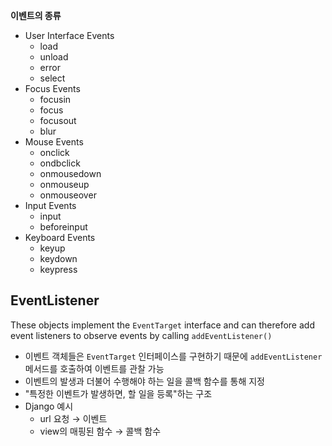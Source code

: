 **이벤트의 종류**

- User Interface Events
  - load
  - unload
  - error
  - select
- Focus Events
  - focusin
  - focus
  - focusout
  - blur
- Mouse Events
  - onclick
  - ondbclick
  - onmousedown
  - onmouseup
  - onmouseover
- Input Events
  - input
  - beforeinput
- Keyboard Events
  - keyup
  - keydown
  - keypress

## EventListener

These objects implement the `EventTarget` interface and can therefore add event listeners to observe events by calling `addEventListener()`

- 이벤트 객체들은 `EventTarget` 인터페이스를 구현하기 때문에 `addEventListener` 메서드를 호출하여 이벤트를 관찰 가능
- 이벤트의 발생과 더불어 수행해야 하는 일을 콜백 함수를 통해 지정
- "특정한 이벤트가 발생하면, 할 일을 등록"하는 구조
- Django 예시
  - url 요청 → 이벤트
  - view의 매핑된 함수 → 콜백 함수